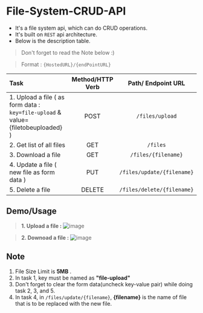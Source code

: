 # File-System-CRUD-API
- It's a file system api, which can do CRUD operations. 
- It's built on `REST` api architecture.
- Below is the description table.
> Don't forget to read the Note below :)

> Format : `{HostedURL}/{endPointURL}`



|   Task       |     Method/HTTP Verb      |    Path/ Endpoint URL      |
| :---------   |     :--------------:      |     :---------------:      |
| 1. Upload a file ( as form data : `key=file-upload` & value={filetobeuploaded} ) |POST |  `/files/upload`  |
| 2. Get list of all files                                                    | GET  |  `/files`        |
| 3. Download a file                                                          | GET  | `/files/{filename}`  |
| 4. Update a file  ( new file as form data )                                 | PUT  | `/files/update/{filename}`  |
| 5. Delete a file                                                            | DELETE | `/files/delete/{filename}` |


## Demo/Usage
> **1. Upload a file :**
![image](https://user-images.githubusercontent.com/76772181/212372625-433bb548-03eb-4381-84b5-646637997d57.png)

> **2. Downoad a file :**
![image](https://user-images.githubusercontent.com/76772181/212373285-1ffdaa05-2de6-4f61-af6e-cb35a8d24e03.png)

## Note 
1. File Size Limit is **5MB** .
2. In task 1, key must be named as **"file-upload"** 
3. Don't forget to clear the form data(uncheck key-value pair) while doing task 2, 3, and 5.
4. In task 4, in `/files/update/{filename}`, **{filename}** is the name of file that is to be replaced with the new file.
